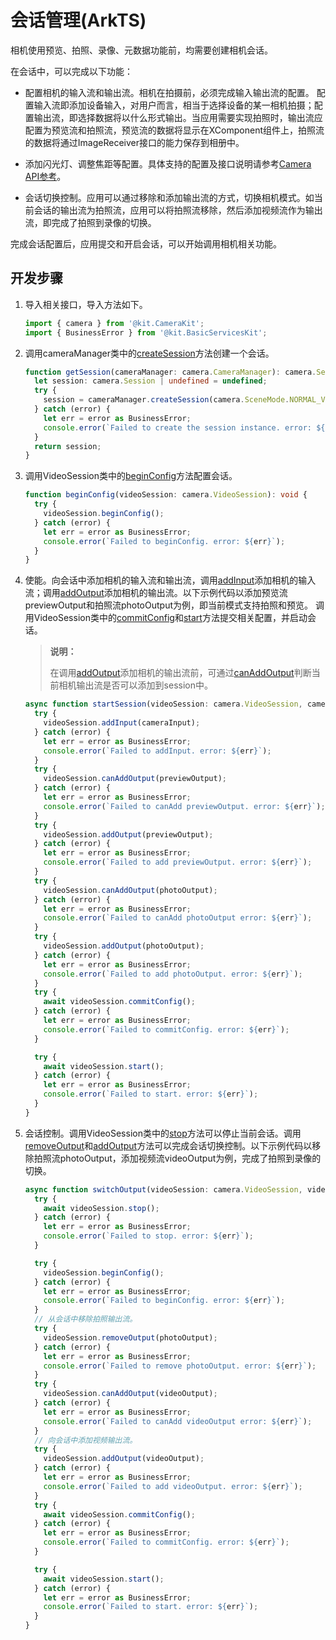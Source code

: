 # 会话管理(ArkTS)
<!--Kit: Camera Kit-->
<!--Subsystem: Multimedia-->
<!--Owner: @qano-->
<!--SE: @leo_ysl-->
<!--TSE: @xchaosioda-->

相机使用预览、拍照、录像、元数据功能前，均需要创建相机会话。

在会话中，可以完成以下功能：

- 配置相机的输入流和输出流。相机在拍摄前，必须完成输入输出流的配置。
  配置输入流即添加设备输入，对用户而言，相当于选择设备的某一相机拍摄；配置输出流，即选择数据将以什么形式输出。当应用需要实现拍照时，输出流应配置为预览流和拍照流，预览流的数据将显示在XComponent组件上，拍照流的数据将通过ImageReceiver接口的能力保存到相册中。

- 添加闪光灯、调整焦距等配置。具体支持的配置及接口说明请参考[Camera API参考](../../reference/apis-camera-kit/arkts-apis-camera.md)。

- 会话切换控制。应用可以通过移除和添加输出流的方式，切换相机模式。如当前会话的输出流为拍照流，应用可以将拍照流移除，然后添加视频流作为输出流，即完成了拍照到录像的切换。

完成会话配置后，应用提交和开启会话，可以开始调用相机相关功能。

## 开发步骤
1. 导入相关接口，导入方法如下。
     
   ```ts
   import { camera } from '@kit.CameraKit';
   import { BusinessError } from '@kit.BasicServicesKit';
   ```

2. 调用cameraManager类中的[createSession](../../reference/apis-camera-kit/arkts-apis-camera-CameraManager.md#createsession11)方法创建一个会话。
     
   ```ts
   function getSession(cameraManager: camera.CameraManager): camera.Session | undefined {
     let session: camera.Session | undefined = undefined;
     try {
       session = cameraManager.createSession(camera.SceneMode.NORMAL_VIDEO) as camera.VideoSession;
     } catch (error) {
       let err = error as BusinessError;
       console.error(`Failed to create the session instance. error: ${err}`);
     }
     return session;
   }
   ```

3. 调用VideoSession类中的[beginConfig](../../reference/apis-camera-kit/arkts-apis-camera-Session.md#beginconfig11)方法配置会话。
     
   ```ts
   function beginConfig(videoSession: camera.VideoSession): void {
     try {
       videoSession.beginConfig();
     } catch (error) {
       let err = error as BusinessError;
       console.error(`Failed to beginConfig. error: ${err}`);
     }
   }
   ```

4. 使能。向会话中添加相机的输入流和输出流，调用[addInput](../../reference/apis-camera-kit/arkts-apis-camera-Session.md#addinput11)添加相机的输入流；调用[addOutput](../../reference/apis-camera-kit/arkts-apis-camera-Session.md#addoutput11)添加相机的输出流。以下示例代码以添加预览流previewOutput和拍照流photoOutput为例，即当前模式支持拍照和预览。
     调用VideoSession类中的[commitConfig](../../reference/apis-camera-kit/arkts-apis-camera-Session.md#commitconfig11)和[start](../../reference/apis-camera-kit/arkts-apis-camera-Session.md#start11)方法提交相关配置，并启动会话。

     > **说明：**
     >
     > 在调用[addOutput](../../reference/apis-camera-kit/arkts-apis-camera-Session.md#addoutput11)添加相机的输出流前，可通过[canAddOutput](../../reference/apis-camera-kit/arkts-apis-camera-Session.md#canaddoutput11)判断当前相机输出流是否可以添加到session中。
     
   ```ts
   async function startSession(videoSession: camera.VideoSession, cameraInput: camera.CameraInput, previewOutput: camera.PreviewOutput, photoOutput: camera.PhotoOutput): Promise<void> {
     try {
       videoSession.addInput(cameraInput);
     } catch (error) {
       let err = error as BusinessError;
       console.error(`Failed to addInput. error: ${err}`);
     }
     try {
       videoSession.canAddOutput(previewOutput);
     } catch (error) {
       let err = error as BusinessError;
       console.error(`Failed to canAdd previewOutput. error: ${err}`);
     }
     try {
       videoSession.addOutput(previewOutput);
     } catch (error) {
       let err = error as BusinessError;
       console.error(`Failed to add previewOutput. error: ${err}`);
     }
     try {
       videoSession.canAddOutput(photoOutput);
     } catch (error) {
       let err = error as BusinessError;
       console.error(`Failed to canAdd photoOutput error: ${err}`);
     }
     try {
       videoSession.addOutput(photoOutput);
     } catch (error) {
       let err = error as BusinessError;
       console.error(`Failed to add photoOutput. error: ${err}`);
     }
     try {
       await videoSession.commitConfig();
     } catch (error) {
       let err = error as BusinessError;
       console.error(`Failed to commitConfig. error: ${err}`);
     }
   
     try {
       await videoSession.start();
     } catch (error) {
       let err = error as BusinessError;
       console.error(`Failed to start. error: ${err}`);
     }
   }
   ```

5. 会话控制。调用VideoSession类中的[stop](../../reference/apis-camera-kit/arkts-apis-camera-Session.md#stop11)方法可以停止当前会话。调用[removeOutput](../../reference/apis-camera-kit/arkts-apis-camera-Session.md#removeoutput11)和[addOutput](../../reference/apis-camera-kit/arkts-apis-camera-Session.md#addoutput11)方法可以完成会话切换控制。以下示例代码以移除拍照流photoOutput，添加视频流videoOutput为例，完成了拍照到录像的切换。

   ```ts
   async function switchOutput(videoSession: camera.VideoSession, videoOutput: camera.VideoOutput, photoOutput: camera.PhotoOutput): Promise<void> {
     try {
       await videoSession.stop();
     } catch (error) {
       let err = error as BusinessError;
       console.error(`Failed to stop. error: ${err}`);
     }
   
     try {
       videoSession.beginConfig();
     } catch (error) {
       let err = error as BusinessError;
       console.error(`Failed to beginConfig. error: ${err}`);
     }
     // 从会话中移除拍照输出流。
     try {
       videoSession.removeOutput(photoOutput);
     } catch (error) {
       let err = error as BusinessError;
       console.error(`Failed to remove photoOutput. error: ${err}`);
     }
     try {
       videoSession.canAddOutput(videoOutput);
     } catch (error) {
       let err = error as BusinessError;
       console.error(`Failed to canAdd videoOutput error: ${err}`);
     }
     // 向会话中添加视频输出流。
     try {
       videoSession.addOutput(videoOutput);
     } catch (error) {
       let err = error as BusinessError;
       console.error(`Failed to add videoOutput. error: ${err}`);
     }
     try {
       await videoSession.commitConfig();
     } catch (error) {
       let err = error as BusinessError;
       console.error(`Failed to commitConfig. error: ${err}`);
     }
   
     try {
       await videoSession.start();
     } catch (error) {
       let err = error as BusinessError;
       console.error(`Failed to start. error: ${err}`);
     }
   }
   ```
